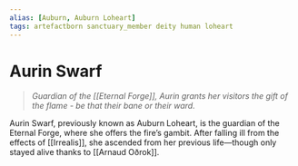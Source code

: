 ```yaml
---
alias: [Auburn, Auburn Loheart]
tags: artefactborn sanctuary_member deity human loheart
---
```

# Aurin Swarf
> *Guardian of the [[Eternal Forge]], Aurin grants her visitors the gift of the flame - be that their bane or their ward.*

Aurin Swarf, previously known as Auburn Loheart, is the guardian of the Eternal Forge, where she offers the fire’s gambit. After falling ill from the effects of [[Irrealis]], she ascended from her previous life—though only stayed alive thanks to [[Arnaud Oðrok]]. 